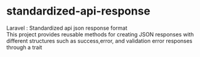 
# standardized-api-response
Laravel : Standardized api json response  format 
<br>
This project  provides reusable methods for creating JSON responses with different structures such as success,error, and validation error  responses through  a trait
